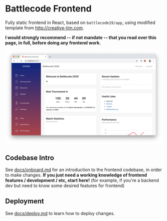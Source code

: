 # Battlecode Frontend

Fully static frontend in React, based on `battlecode19/app`, using modified template from http://creative-tim.com.

**I would strongly recommend -- if not mandate -- that you read over this page, in full, before doing any frontend work.**

![](screenshot.png)

## Codebase Intro

See [docs/onboard.md](docs/onboard.md) for an introduction to the frontend codebase, in order to make changes. **If you just need a working knowledge of frontend features / development / etc, start here!** (for example, if you're a backend dev but need to know some desired features for frontend)

## Deployment

See [docs/deploy.md](docs/deploy.md) to learn how to deploy changes.
